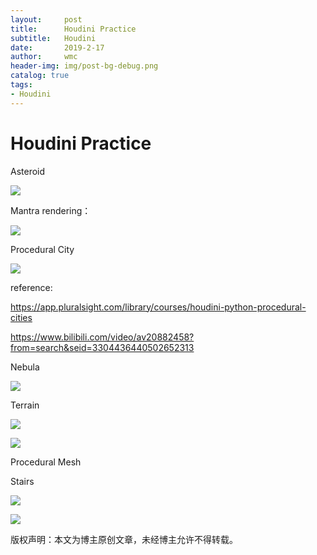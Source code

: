 ```yaml
---
layout:     post
title:      Houdini Practice
subtitle:   Houdini 
date:       2019-2-17
author:     wmc
header-img: img/post-bg-debug.png
catalog: true
tags:
- Houdini
---
```



# Houdini Practice

Asteroid

![](http://mingchuan.wang/img/Houdini_Asteroid_1.png)

Mantra rendering：

![](http://mingchuan.wang/img/Houdini_Asteroid_1.png)

Procedural City

![](http://mingchuan.wang/img/Houdini_City_python.png)

reference:

https://app.pluralsight.com/library/courses/houdini-python-procedural-cities

https://www.bilibili.com/video/av20882458?from=search&seid=3304436440502652313

Nebula

![](http://mingchuan.wang/img/Nebula.png)

Terrain

![](http://mingchuan.wang/img/terrain_1.png)

![](http://mingchuan.wang/img/terrain_2.png)

Procedural Mesh

Stairs

![](http://mingchuan.wang/img/stairs.gif)

![](http://mingchuan.wang/img/stairs_1.png)



版权声明：本文为博主原创文章，未经博主允许不得转载。


